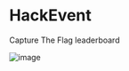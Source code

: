 # HackEvent
Capture The Flag leaderboard


![image](https://github.com/fredrikjag/HackEvent/assets/44055477/af8ea5f8-eb7f-435b-acd4-7e302c026f43)
